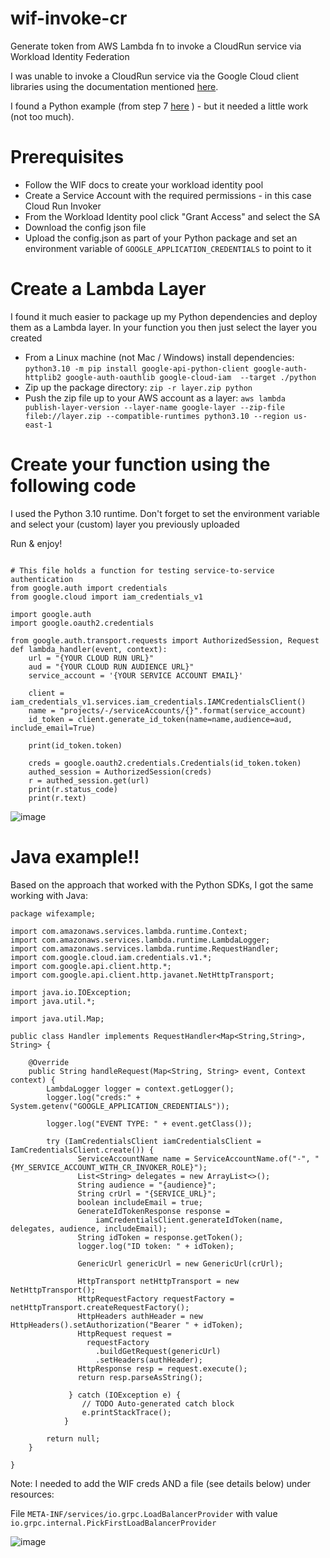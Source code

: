 # wif-invoke-cr
Generate token from AWS Lambda fn to invoke a CloudRun service via Workload Identity Federation

I was unable to invoke a CloudRun service via the Google Cloud client libraries using the documentation
mentioned [here](https://cloud.google.com/run/docs/authenticating/service-to-service#run-service-to-service-example-python).

I found a Python example (from step 7 [here](https://cloud.google.com/iam/docs/tutorial-cloud-run-workload-id-federation#get_the_jwt_for_the_authenticated_user_from_keycloak) ) - but it needed a little work (not too much).

# Prerequisites

- Follow the WIF docs to create your workload identity pool
- Create a Service Account with the required permissions - in this case Cloud Run Invoker
- From the Workload Identity pool click "Grant Access" and select the SA
- Download the config json file
- Upload the config.json as part of your Python package and set an environment variable of `GOOGLE_APPLICATION_CREDENTIALS` to point to it

# Create a Lambda Layer
I found it much easier to package up my Python dependencies and deploy them as a Lambda layer. In your function you then just select the layer you created

- From a Linux machine (not Mac / Windows) install dependencies: `python3.10 -m pip install google-api-python-client google-auth-httplib2 google-auth-oauthlib google-cloud-iam  --target ./python`
- Zip up the package directory: `zip -r layer.zip python`
- Push the zip file up to your AWS account as a layer: `aws lambda publish-layer-version --layer-name google-layer --zip-file fileb://layer.zip --compatible-runtimes python3.10 --region us-east-1`


# Create your function using the following code
I used the Python 3.10 runtime. Don't forget to set the environment variable and select your (custom) layer you previously uploaded

Run & enjoy!

```

# This file holds a function for testing service-to-service authentication
from google.auth import credentials
from google.cloud import iam_credentials_v1

import google.auth
import google.oauth2.credentials

from google.auth.transport.requests import AuthorizedSession, Request
def lambda_handler(event, context):
    url = "{YOUR CLOUD RUN URL}"
    aud = "{YOUR CLOUD RUN AUDIENCE URL}"
    service_account = '{YOUR SERVICE ACCOUNT EMAIL}'

    client = iam_credentials_v1.services.iam_credentials.IAMCredentialsClient()
    name = "projects/-/serviceAccounts/{}".format(service_account)
    id_token = client.generate_id_token(name=name,audience=aud, include_email=True)

    print(id_token.token)

    creds = google.oauth2.credentials.Credentials(id_token.token)
    authed_session = AuthorizedSession(creds)
    r = authed_session.get(url)
    print(r.status_code)
    print(r.text)
```

![image](https://github.com/mark-j-chilvers/wif-invoke-cr-py/assets/45714243/0a673014-90e9-40f4-b038-2b64f89f186c)

# Java example!!
Based on the approach that worked with the Python SDKs, I got the same working with Java:

```
package wifexample;

import com.amazonaws.services.lambda.runtime.Context;
import com.amazonaws.services.lambda.runtime.LambdaLogger;
import com.amazonaws.services.lambda.runtime.RequestHandler;
import com.google.cloud.iam.credentials.v1.*;
import com.google.api.client.http.*;
import com.google.api.client.http.javanet.NetHttpTransport;

import java.io.IOException;
import java.util.*;

import java.util.Map;

public class Handler implements RequestHandler<Map<String,String>, String> {

	@Override
	public String handleRequest(Map<String, String> event, Context context) {
		LambdaLogger logger = context.getLogger();
		logger.log("creds:" + System.getenv("GOOGLE_APPLICATION_CREDENTIALS"));
		
	    logger.log("EVENT TYPE: " + event.getClass());
	    
	    try (IamCredentialsClient iamCredentialsClient = IamCredentialsClient.create()) {
	    	   ServiceAccountName name = ServiceAccountName.of("-", "{MY_SERVICE_ACCOUNT_WITH_CR_INVOKER_ROLE}");
	    	   List<String> delegates = new ArrayList<>();
	    	   String audience = "{audience}";
	    	   String crUrl = "{SERVICE_URL}";
	    	   boolean includeEmail = true;
	    	   GenerateIdTokenResponse response =
	    	       iamCredentialsClient.generateIdToken(name, delegates, audience, includeEmail);
	    	   String idToken = response.getToken();
	    	   logger.log("ID token: " + idToken);
	    	   
	    	   GenericUrl genericUrl = new GenericUrl(crUrl);
	    	   
	    	   HttpTransport netHttpTransport = new NetHttpTransport();
	    	   HttpRequestFactory requestFactory = netHttpTransport.createRequestFactory();
	    	   HttpHeaders authHeader = new HttpHeaders().setAuthorization("Bearer " + idToken);
	    	   HttpRequest request =
	    	     requestFactory
	    	       .buildGetRequest(genericUrl)
	    	       .setHeaders(authHeader);
	    	   HttpResponse resp = request.execute();
	    	   return resp.parseAsString();
	    	   
	    	 } catch (IOException e) {
				// TODO Auto-generated catch block
				e.printStackTrace();
			}
	    
	    return null;
	}

}

```
Note: I needed to add the WIF creds AND a file (see details below) under resources:

File `META-INF/services/io.grpc.LoadBalancerProvider` with value `io.grpc.internal.PickFirstLoadBalancerProvider`

![image](https://github.com/mark-j-chilvers/wif-invoke-cr/assets/45714243/a5da4118-0e7a-4923-8f54-73d9de9d0c7a)

